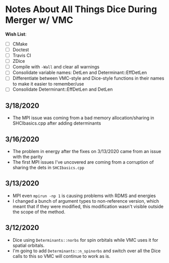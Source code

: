 # Notes About All Things Dice During Merger w/ VMC

__Wish List__:
- [ ] CMake
- [ ] Doctest 
- [ ] Travis CI
- [ ] ZDice
- [ ] Compile with `-Wall` and clear all warnings
- [ ] Consolidate variable names: DetLen and Determinant::EffDetLen
- [ ] Differentiate between VMC-style and Dice-style functions in their names to make it easier to remember/use
- [ ] Consolidate Determinant::EffDetLen and DetLen

## 3/18/2020
- The MPI issue was coming from a bad memory allocation/sharing in SHCIbasics.cpp after adding determinants

## 3/16/2020
- The problem in energy after the fixes on 3/13/2020 came from an issue with the parity
- The first MPI issues I've uncovered are coming from a corruption of sharing the dets in `SHCIbasics.cpp`

## 3/13/2020
- MPI even `mpirun -np 1` is causing problems with RDMS and energies
- I changed a bunch of argument types to non-reference version, which meant that if they were modified, this modification wasn't visible outside the scope of the method.

## 3/12/2020
- Dice using `Determinants::norbs` for spin orbitals while VMC uses it for spatial orbitals.
- I'm going to add `Determinants::n_spinorbs` and switch over all the Dice calls to this so VMC will continue to work as is.

